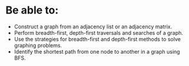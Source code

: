 # Be able to:
- Construct a graph from an adjacency list or an adjacency matrix.
- Perform breadth-first, depth-first traversals and searches of a graph.
- Use the strategies for breadth-first and depth-first methods to solve graphing problems.
- Identify the shortest path from one node to another in a graph using BFS.
